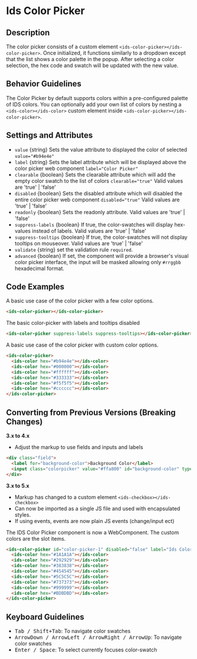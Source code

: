 # Ids Color Picker

## Description

The color picker consists of a custom element `<ids-color-picker></ids-color-picker>`. Once initialized, it functions similarly to a dropdown except that the list shows a color palette in the popup. After selecting a color selection, the hex code and swatch will be updated with the new value.

## Behavior Guidelines

The Color Picker by default supports colors within a pre-configured palette of IDS colors. You can optionally add your own list of colors by nesting a `<ids-color></ids-color>` custom element inside `<ids-color-picker></ids-color-picker>`.

## Settings and Attributes
- `value` {string} Sets the value attribute to displayed the color of selected `value="#b94e4e"`
- `label` {string} Sets the label attribute which will be displayed above the color picker web component `label="Color Picker"`
- `clearable` {boolean} Sets the clearable attribute which will add the empty color swatch to the list of colors `clearable="true"` Valid values are 'true' | 'false'
- `disabled` {boolean} Sets the disabled attribute which will disabled the entire color picker web component `disabled="true"` Valid values are 'true' | 'false'
- `readonly` {boolean} Sets the readonly attribute. Valid values are 'true' | 'false'
- `suppress-labels` {boolean} If true, the color-swatches will display hex-values instead of labels. Valid values are 'true' | 'false'
- `suppress-tooltips` {boolean} If true, the color-swatches will not display tooltips on mouseover. Valid values are 'true' | 'false'
- `validate` {string} set the validation rule `required`.
- `advanced` {boolean} If set, the component will provide a browser's visual color picker interface, the input will be masked allowing only `#rrggbb` hexadecimal format.

## Code Examples

A basic use case of the color picker with a few color options.
```html
<ids-color-picker></ids-color-picker>
```

The basic color-picker with labels and tooltips disabled
```html
<ids-color-picker suppress-labels suppress-tooltips></ids-color-picker>
```

A basic use case of the color picker with custom color options.
```html
<ids-color-picker>
  <ids-color hex="#b94e4e"></ids-color>
  <ids-color hex="#000000"></ids-color>
  <ids-color hex="#ffffff"></ids-color>
  <ids-color hex="#333333"></ids-color>
  <ids-color hex="#f5f5f5"></ids-color>
  <ids-color hex="#cccccc"></ids-color>
</ids-color-picker>
```

## Converting from Previous Versions (Breaking Changes)

**3.x to 4.x**
- Adjust the markup to use fields and inputs and labels
```html
<div class="field">
  <label for="background-color">Background Color</label>
  <input class="colorpicker" value="#ffa800" id="background-color" type="text" />
</div>
```

**3.x to 5.x**
- Markup has changed to a custom element `<ids-checkbox></ids-checkbox>`
- Can now be imported as a single JS file and used with encapsulated styles.
- If using events, events are now plain JS events (change/input ect)

The IDS Color Picker component is now a WebComponent. The custom colors are the slot items.

```html
<ids-color-picker id="color-picker-1" disabled="false" label="Ids Color Picker">
  <ids-color hex="#1A1A1A"></ids-color>
  <ids-color hex="#292929"></ids-color>
  <ids-color hex="#383838"></ids-color>
  <ids-color hex="#454545"></ids-color>
  <ids-color hex="#5C5C5C"></ids-color>
  <ids-color hex="#737373"></ids-color>
  <ids-color hex="#999999"></ids-color>
  <ids-color hex="#BDBDBD"></ids-color>
</ids-color-picker>
```

## Keyboard Guidelines

- <kbd>Tab / Shift+Tab</kbd>: To navigate color swatches
- <kbd>ArrowDown / ArrowLeft / ArrowRight / ArrowUp</kbd>: To navigate color swatches
- <kbd>Enter / Space</kbd>: To select currently focuses color-swatch
